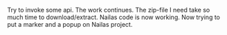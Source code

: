 Try to invoke some api. The work continues.
The zip-file I need take so much time to download/extract.
Nailas code is now working. Now trying to put a marker and a popup on Nailas project.
